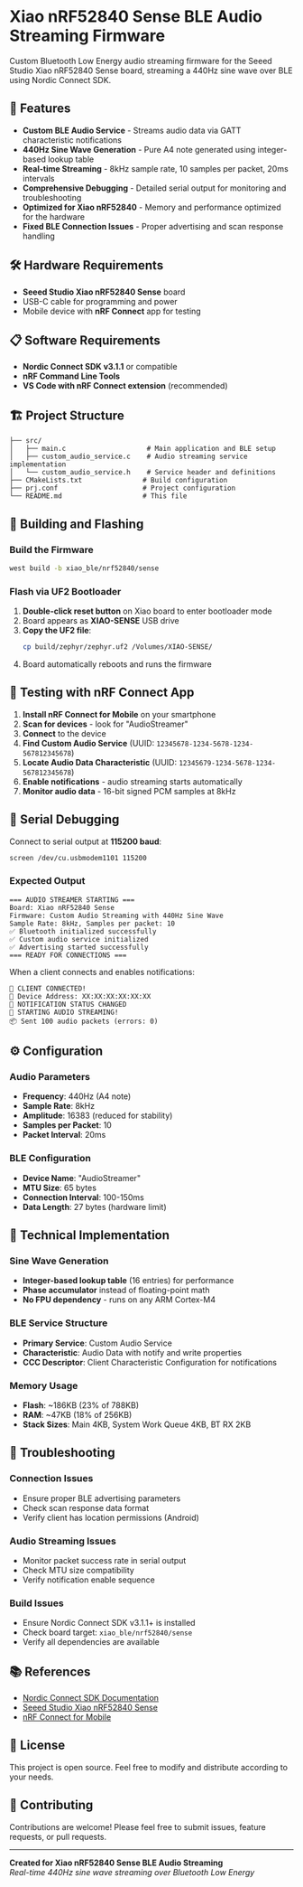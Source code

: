 # Xiao nRF52840 Sense BLE Audio Streaming Firmware

Custom Bluetooth Low Energy audio streaming firmware for the Seeed Studio Xiao nRF52840 Sense board, streaming a 440Hz sine wave over BLE using Nordic Connect SDK.

## 🎵 Features

- **Custom BLE Audio Service** - Streams audio data via GATT characteristic notifications
- **440Hz Sine Wave Generation** - Pure A4 note generated using integer-based lookup table
- **Real-time Streaming** - 8kHz sample rate, 10 samples per packet, 20ms intervals
- **Comprehensive Debugging** - Detailed serial output for monitoring and troubleshooting
- **Optimized for Xiao nRF52840** - Memory and performance optimized for the hardware
- **Fixed BLE Connection Issues** - Proper advertising and scan response handling

## 🛠 Hardware Requirements

- **Seeed Studio Xiao nRF52840 Sense** board
- USB-C cable for programming and power
- Mobile device with **nRF Connect** app for testing

## 📋 Software Requirements

- **Nordic Connect SDK v3.1.1** or compatible
- **nRF Command Line Tools**
- **VS Code with nRF Connect extension** (recommended)

## 🏗 Project Structure

```
├── src/
│   ├── main.c                    # Main application and BLE setup
│   ├── custom_audio_service.c    # Audio streaming service implementation
│   └── custom_audio_service.h    # Service header and definitions
├── CMakeLists.txt               # Build configuration
├── prj.conf                     # Project configuration
└── README.md                    # This file
```

## 🔧 Building and Flashing

### Build the Firmware
```bash
west build -b xiao_ble/nrf52840/sense
```

### Flash via UF2 Bootloader
1. **Double-click reset button** on Xiao board to enter bootloader mode
2. Board appears as **XIAO-SENSE** USB drive
3. **Copy the UF2 file**:
   ```bash
   cp build/zephyr/zephyr.uf2 /Volumes/XIAO-SENSE/
   ```
4. Board automatically reboots and runs the firmware

## 📱 Testing with nRF Connect App

1. **Install nRF Connect for Mobile** on your smartphone
2. **Scan for devices** - look for "AudioStreamer"
3. **Connect** to the device
4. **Find Custom Audio Service** (UUID: `12345678-1234-5678-1234-567812345678`)
5. **Locate Audio Data Characteristic** (UUID: `12345679-1234-5678-1234-567812345678`)
6. **Enable notifications** - audio streaming starts automatically
7. **Monitor audio data** - 16-bit signed PCM samples at 8kHz

## 🐛 Serial Debugging

Connect to serial output at **115200 baud**:
```bash
screen /dev/cu.usbmodem1101 115200
```

### Expected Output
```
=== AUDIO STREAMER STARTING ===
Board: Xiao nRF52840 Sense
Firmware: Custom Audio Streaming with 440Hz Sine Wave
Sample Rate: 8kHz, Samples per packet: 10
✅ Bluetooth initialized successfully
✅ Custom audio service initialized
✅ Advertising started successfully
=== READY FOR CONNECTIONS ===
```

When a client connects and enables notifications:
```
🔗 CLIENT CONNECTED!
📱 Device Address: XX:XX:XX:XX:XX:XX
🔔 NOTIFICATION STATUS CHANGED
🎵 STARTING AUDIO STREAMING!
📦 Sent 100 audio packets (errors: 0)
```

## ⚙️ Configuration

### Audio Parameters
- **Frequency**: 440Hz (A4 note)
- **Sample Rate**: 8kHz
- **Amplitude**: 16383 (reduced for stability)
- **Samples per Packet**: 10
- **Packet Interval**: 20ms

### BLE Configuration
- **Device Name**: "AudioStreamer"
- **MTU Size**: 65 bytes
- **Connection Interval**: 100-150ms
- **Data Length**: 27 bytes (hardware limit)

## 🔧 Technical Implementation

### Sine Wave Generation
- **Integer-based lookup table** (16 entries) for performance
- **Phase accumulator** instead of floating-point math
- **No FPU dependency** - runs on any ARM Cortex-M4

### BLE Service Structure
- **Primary Service**: Custom Audio Service
- **Characteristic**: Audio Data with notify and write properties
- **CCC Descriptor**: Client Characteristic Configuration for notifications

### Memory Usage
- **Flash**: ~186KB (23% of 788KB)
- **RAM**: ~47KB (18% of 256KB)
- **Stack Sizes**: Main 4KB, System Work Queue 4KB, BT RX 2KB

## 🚨 Troubleshooting

### Connection Issues
- Ensure proper BLE advertising parameters
- Check scan response data format
- Verify client has location permissions (Android)

### Audio Streaming Issues
- Monitor packet success rate in serial output
- Check MTU size compatibility
- Verify notification enable sequence

### Build Issues
- Ensure Nordic Connect SDK v3.1.1+ is installed
- Check board target: `xiao_ble/nrf52840/sense`
- Verify all dependencies are available

## 📚 References

- [Nordic Connect SDK Documentation](https://developer.nordicsemi.com/nRF_Connect_SDK/)
- [Seeed Studio Xiao nRF52840 Sense](https://wiki.seeedstudio.com/XIAO_BLE/)
- [nRF Connect for Mobile](https://www.nordicsemi.com/Products/Development-tools/nrf-connect-for-mobile)

## 📄 License

This project is open source. Feel free to modify and distribute according to your needs.

## 🤝 Contributing

Contributions are welcome! Please feel free to submit issues, feature requests, or pull requests.

---

**Created for Xiao nRF52840 Sense BLE Audio Streaming**  
*Real-time 440Hz sine wave streaming over Bluetooth Low Energy*
